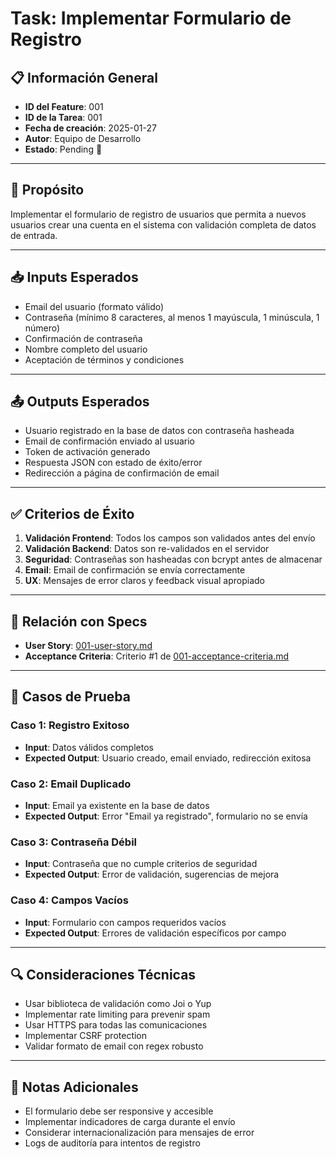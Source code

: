 # Task: Implementar Formulario de Registro

## 📋 Información General

-   **ID del Feature**: 001
-   **ID de la Tarea**: 001
-   **Fecha de creación**: 2025-01-27
-   **Autor**: Equipo de Desarrollo
-   **Estado**: Pending 📌

---

## 🎯 Propósito

Implementar el formulario de registro de usuarios que permita a nuevos usuarios crear una cuenta en el sistema con validación completa de datos de entrada.

---

## 📥 Inputs Esperados

-   Email del usuario (formato válido)
-   Contraseña (mínimo 8 caracteres, al menos 1 mayúscula, 1 minúscula, 1 número)
-   Confirmación de contraseña
-   Nombre completo del usuario
-   Aceptación de términos y condiciones

---

## 📤 Outputs Esperados

-   Usuario registrado en la base de datos con contraseña hasheada
-   Email de confirmación enviado al usuario
-   Token de activación generado
-   Respuesta JSON con estado de éxito/error
-   Redirección a página de confirmación de email

---

## ✅ Criterios de Éxito

1. **Validación Frontend**: Todos los campos son validados antes del envío
2. **Validación Backend**: Datos son re-validados en el servidor
3. **Seguridad**: Contraseñas son hasheadas con bcrypt antes de almacenar
4. **Email**: Email de confirmación se envía correctamente
5. **UX**: Mensajes de error claros y feedback visual apropiado

---

## 🔗 Relación con Specs

-   **User Story**: [001-user-story.md](../features/001-user-authentication/001-user-story.md)
-   **Acceptance Criteria**: Criterio #1 de [001-acceptance-criteria.md](../features/001-user-authentication/001-acceptance-criteria.md)

---

## 🧪 Casos de Prueba

### Caso 1: Registro Exitoso

-   **Input**: Datos válidos completos
-   **Expected Output**: Usuario creado, email enviado, redirección exitosa

### Caso 2: Email Duplicado

-   **Input**: Email ya existente en la base de datos
-   **Expected Output**: Error "Email ya registrado", formulario no se envía

### Caso 3: Contraseña Débil

-   **Input**: Contraseña que no cumple criterios de seguridad
-   **Expected Output**: Error de validación, sugerencias de mejora

### Caso 4: Campos Vacíos

-   **Input**: Formulario con campos requeridos vacíos
-   **Expected Output**: Errores de validación específicos por campo

---

## 🔍 Consideraciones Técnicas

-   Usar biblioteca de validación como Joi o Yup
-   Implementar rate limiting para prevenir spam
-   Usar HTTPS para todas las comunicaciones
-   Implementar CSRF protection
-   Validar formato de email con regex robusto

---

## 📝 Notas Adicionales

-   El formulario debe ser responsive y accesible
-   Implementar indicadores de carga durante el envío
-   Considerar internacionalización para mensajes de error
-   Logs de auditoría para intentos de registro
